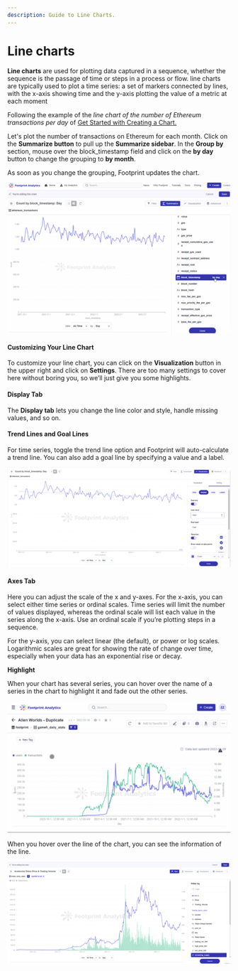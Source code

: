 ```yaml
---
description: Guide to Line Charts.
---
```


# Line charts

**Line charts** are used for plotting data captured in a sequence, whether the sequence is the passage of time or steps in a process or flow. line charts are typically used to plot a time series: a set of markers connected by lines, with the x-axis showing time and the y-axis plotting the value of a metric at each moment

Following the example of the _line chart of the number of Ethereum transactions per day_ of [Get Started with Creating a Chart.](../tutorial/get-started-with-creating-a-chart.md)

Let's plot the number of transactions on Ethereum for each month. Click on the **Summarize button** to pull up the **Summarize sidebar**. In the **Group by** section, mouse over the block\_timestamp field and click on the **by day** button to change the grouping to **by month**.

As soon as you change the grouping, Footprint updates the chart.

![](<../../.gitbook/assets/0 (3) (1)>)

#### **Customizing Your Line Chart** <a href="#_9o63tr9edzo7" id="_9o63tr9edzo7"></a>

To customize your line chart, you can click on the **Visualization** button in the upper right and click on **Settings**. There are too many settings to cover here without boring you, so we’ll just give you some highlights.

#### **Display Tab** <a href="#_md8pqnn8ct5p" id="_md8pqnn8ct5p"></a>

The **Display tab** lets you change the line color and style, handle missing values, and so on.

#### **Trend Lines and Goal Lines** <a href="#_frojpzmlvfv2" id="_frojpzmlvfv2"></a>

For time series, toggle the trend line option and Footprint will auto-calculate a trend line. You can also add a goal line by specifying a value and a label.

![](<../../.gitbook/assets/1 (3) (1)>)

#### **Axes Tab**

Here you can adjust the scale of the x and y-axes. For the x-axis, you can select either time series or ordinal scales. Time series will limit the number of values displayed, whereas the ordinal scale will list each value in the series along the x-axis. Use an ordinal scale if you’re plotting steps in a sequence.

For the y-axis, you can select linear (the default), or power or log scales. Logarithmic scales are great for showing the rate of change over time, especially when your data has an exponential rise or decay.

**Highlight**

When your chart has several series, you can hover over the name of a series in the chart to highlight it and fade out the other series.

![](<../../.gitbook/assets/2 (1)>)

When you hover over the line of the chart, you can see the information of the line.

![](<../../.gitbook/assets/3 (2)>)

